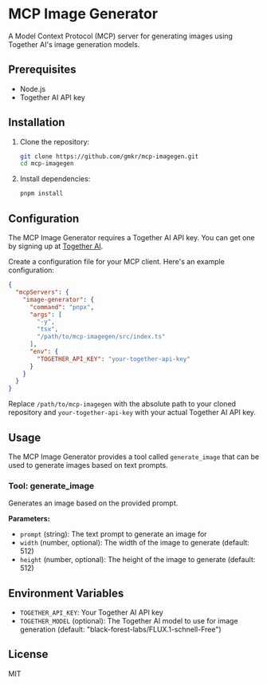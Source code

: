 # MCP Image Generator

A Model Context Protocol (MCP) server for generating images using Together AI's image generation models.

## Prerequisites

- Node.js
- Together AI API key

## Installation

1. Clone the repository:
   ```bash
   git clone https://github.com/gmkr/mcp-imagegen.git
   cd mcp-imagegen
   ```

2. Install dependencies:
   ```bash
   pnpm install
   ```

## Configuration

The MCP Image Generator requires a Together AI API key. You can get one by signing up at [Together AI](https://www.together.ai/).

Create a configuration file for your MCP client. Here's an example configuration:

```json
{
  "mcpServers": {
    "image-generator": {
      "command": "pnpx",
      "args": [
        "-y",
        "tsx",
        "/path/to/mcp-imagegen/src/index.ts"
      ],
      "env": {
        "TOGETHER_API_KEY": "your-together-api-key"
      }
    }
  }
}
```

Replace `/path/to/mcp-imagegen` with the absolute path to your cloned repository and `your-together-api-key` with your actual Together AI API key.

## Usage

The MCP Image Generator provides a tool called `generate_image` that can be used to generate images based on text prompts.

### Tool: generate_image

Generates an image based on the provided prompt.

**Parameters:**
- `prompt` (string): The text prompt to generate an image for
- `width` (number, optional): The width of the image to generate (default: 512)
- `height` (number, optional): The height of the image to generate (default: 512)

## Environment Variables

- `TOGETHER_API_KEY`: Your Together AI API key
- `TOGETHER_MODEL` (optional): The Together AI model to use for image generation (default: "black-forest-labs/FLUX.1-schnell-Free")

## License

MIT 
